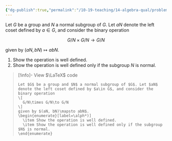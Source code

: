 ```yaml
---
{"dg-publish":true,"permalink":"/10-19-teaching/14-algebra-qual/problem-from-past-exams/group-theory/normality-and-the-operation-on-cosets/","tags":["group_theory"],"updated":"2025-03-17T07:46:32-07:00"}
---
```


Let $G$ be a group and $N$ a normal subgroup of $G$. Let $aN$ denote the left coset defined by $a\in G$, and consider the binary operation

$$G/N\times G/N\to G/N$$

given by $(aN, bN)\mapsto abN$.

1. Show the operation is well defined.
2. Show the operation is well defined only if the subgroup $N$ is normal.

> [!info]- View $\LaTeX$ code
> ```
> Let $G$ be a group and $N$ a normal subgroup of $G$. Let $aN$ denote the left coset defined by $a\in G$, and consider the binary operation
> \[
> 	G/N\times G/N\to G/N
> \]
> given by $(aN, bN)\mapsto abN$.
> \begin{enumerate}[label=\alph*)]
> 	\item Show the operation is well defined.
> 	\item Show the operation is well defined only if the subgroup $N$ is normal.
> \end{enumerate}
> ```